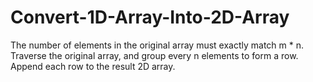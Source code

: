 # Convert-1D-Array-Into-2D-Array
The number of elements in the original array must exactly match m * n.  Traverse the original array, and group every n elements to form a row.  Append each row to the result 2D array.
